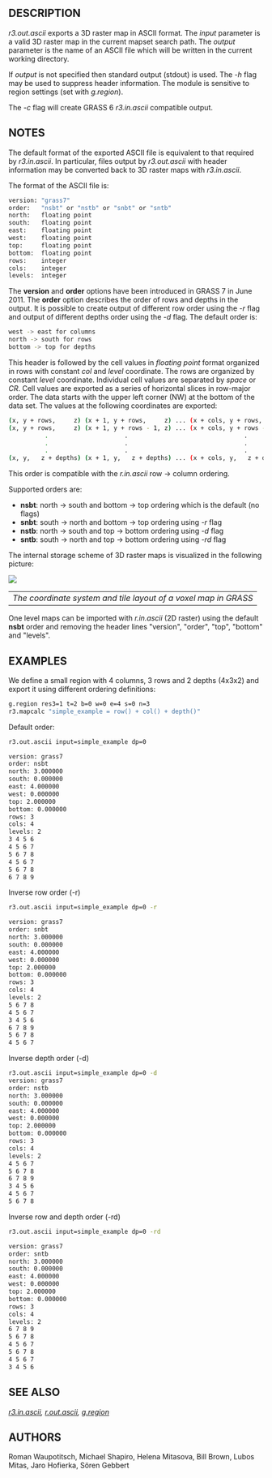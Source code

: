 ## DESCRIPTION

*r3.out.ascii* exports a 3D raster map in ASCII format. The *input*
parameter is a valid 3D raster map in the current mapset search path.
The *output* parameter is the name of an ASCII file which will be
written in the current working directory.

If *output* is not specified then standard output (stdout) is used. The
*-h* flag may be used to suppress header information. The module is
sensitive to region settings (set with *g.region*).

The *-c* flag will create GRASS 6 *r3.in.ascii* compatible output.

## NOTES

The default format of the exported ASCII file is equivalent to that
required by *r3.in.ascii*. In particular, files output by *r3.out.ascii*
with header information may be converted back to 3D raster maps with
*r3.in.ascii*.

The format of the ASCII file is:

```bash
version: "grass7"
order:   "nsbt" or "nstb" or "snbt" or "sntb"
north:   floating point
south:   floating point
east:    floating point
west:    floating point
top:     floating point
bottom:  floating point
rows:    integer
cols:    integer
levels:  integer
```

The **version** and **order** options have been introduced in GRASS 7 in
June 2011. The **order** option describes the order of rows and depths
in the output. It is possible to create output of different row order
using the *-r* flag and output of different depths order using the *-d*
flag. The default order is:

```bash
west -> east for columns
north -> south for rows
bottom -> top for depths
```

This header is followed by the cell values in *floating point* format
organized in rows with constant *col* and *level* coordinate. The rows
are organized by constant *level* coordinate. Individual cell values are
separated by *space* or *CR*. Cell values are exported as a series of
horizontal slices in row-major order. The data starts with the upper
left corner (NW) at the bottom of the data set. The values at the
following coordinates are exported:

```bash
(x, y + rows,     z) (x + 1, y + rows,     z) ... (x + cols, y + rows,     z)
(x, y + rows,     z) (x + 1, y + rows - 1, z) ... (x + cols, y + rows - 1, z)
          .                     .                                .
          .                     .                                .
          .                     .                                .
(x, y,   z + depths) (x + 1, y,   z + depths) ... (x + cols, y,   z + depths)
```

This order is compatible with the *r.in.ascii* row -\> column ordering.

Supported orders are:

- **nsbt**: north -\> south and bottom -\> top ordering which is the
  default (no flags)
- **snbt**: south -\> north and bottom -\> top ordering using *-r* flag
- **nstb**: north -\> south and top -\> bottom ordering using *-d* flag
- **sntb**: south -\> north and top -\> bottom ordering using *-rd* flag

The internal storage scheme of 3D raster maps is visualized in the
following picture:

<img src="raster3d_layout.png" data-border="0" />

|                                                                 |
|-----------------------------------------------------------------|
| *The coordinate system and tile layout of a voxel map in GRASS* |

One level maps can be imported with *r.in.ascii* (2D raster) using the
default **nsbt** order and removing the header lines "version", "order",
"top", "bottom" and "levels".

## EXAMPLES

We define a small region with 4 columns, 3 rows and 2 depths (4x3x2) and
export it using different ordering definitions:

```bash
g.region res3=1 t=2 b=0 w=0 e=4 s=0 n=3
r3.mapcalc "simple_example = row() + col() + depth()"
```

Default order:

```bash
r3.out.ascii input=simple_example dp=0

version: grass7
order: nsbt
north: 3.000000
south: 0.000000
east: 4.000000
west: 0.000000
top: 2.000000
bottom: 0.000000
rows: 3
cols: 4
levels: 2
3 4 5 6
4 5 6 7
5 6 7 8
4 5 6 7
5 6 7 8
6 7 8 9
```

Inverse row order (-r)

```bash
r3.out.ascii input=simple_example dp=0 -r

version: grass7
order: snbt
north: 3.000000
south: 0.000000
east: 4.000000
west: 0.000000
top: 2.000000
bottom: 0.000000
rows: 3
cols: 4
levels: 2
5 6 7 8
4 5 6 7
3 4 5 6
6 7 8 9
5 6 7 8
4 5 6 7
```

Inverse depth order (-d)

```bash
r3.out.ascii input=simple_example dp=0 -d
version: grass7
order: nstb
north: 3.000000
south: 0.000000
east: 4.000000
west: 0.000000
top: 2.000000
bottom: 0.000000
rows: 3
cols: 4
levels: 2
4 5 6 7
5 6 7 8
6 7 8 9
3 4 5 6
4 5 6 7
5 6 7 8
```

Inverse row and depth order (-rd)

```bash
r3.out.ascii input=simple_example dp=0 -rd

version: grass7
order: sntb
north: 3.000000
south: 0.000000
east: 4.000000
west: 0.000000
top: 2.000000
bottom: 0.000000
rows: 3
cols: 4
levels: 2
6 7 8 9
5 6 7 8
4 5 6 7
5 6 7 8
4 5 6 7
3 4 5 6
```

## SEE ALSO

*[r3.in.ascii](r3.in.ascii.md), [r.out.ascii](r.out.ascii.md),
[g.region](g.region.md)*

## AUTHORS

Roman Waupotitsch, Michael Shapiro, Helena Mitasova, Bill Brown, Lubos
Mitas, Jaro Hofierka, Sören Gebbert
